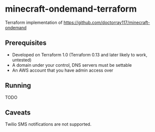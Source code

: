 # minecraft-ondemand-terraform

Terraform implementation of https://github.com/doctorray117/minecraft-ondemand 

## Prerequisites
* Developed on Terraform 1.0 (Terraform 0.13 and later likely to work, untested)
* A domain under your control, DNS servers must be settable
* An AWS account that you have admin access over

## Running

TODO

## Caveats

Twilio SMS notifications are not supported.